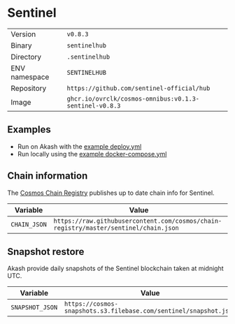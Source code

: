 # Sentinel

| | |
|---|---|
|Version|`v0.8.3`|
|Binary|`sentinelhub`|
|Directory|`.sentinelhub`|
|ENV namespace|`SENTINELHUB`|
|Repository|`https://github.com/sentinel-official/hub`|
|Image|`ghcr.io/ovrclk/cosmos-omnibus:v0.1.3-sentinel-v0.8.3`|

## Examples

- Run on Akash with the [example deploy.yml](./deploy.yml)
- Run locally using the [example docker-compose.yml](./docker-compose.yml)

## Chain information

The [Cosmos Chain Registry](https://github.com/cosmos/chain-registry) publishes up to date chain info for Sentinel.

|Variable|Value|
|---|---|
|`CHAIN_JSON`|`https://raw.githubusercontent.com/cosmos/chain-registry/master/sentinel/chain.json`|

## Snapshot restore

Akash provide daily snapshots of the Sentinel blockchain taken at midnight UTC.

|Variable|Value|
|---|---|
|`SNAPSHOT_JSON`|`https://cosmos-snapshots.s3.filebase.com/sentinel/snapshot.json`|